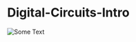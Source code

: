 Digital-Circuits-Intro
======================



![Some Text](https://raw.github.com/gskielian/Digital-Circuits-Intro/master/LEDWAVE_BUTTON.png)
